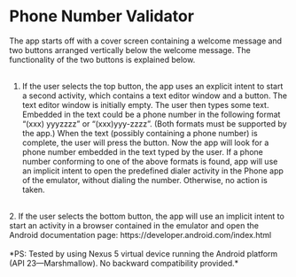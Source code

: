 # Phone Number Validator
The app starts off with a cover
screen containing a welcome message and two buttons arranged vertically below the welcome message. The
functionality of the two buttons is explained below.<br/>
<br/>
1. If the user selects the top button, the app uses an explicit intent to start a second activity, which
contains a text editor window and a button. The text editor window is initially empty. The user then
types some text. Embedded in the text could be a phone number in the following format “(xxx) yyyzzzz”
or “(xxx)yyy-zzzz”. (Both formats must be supported by the app.) When the text (possibly
containing a phone number) is complete, the user will press the button. Now the app will look for a
phone number embedded in the text typed by the user. If a phone number conforming to one of the
above formats is found, 
app will use an implicit intent to open the predefined dialer activity in
the Phone app of the emulator, without dialing the number. Otherwise, no action is taken.<br/>
<br/>
2. If the user selects the bottom button, the app will use an implicit intent to start an activity in a
browser contained in the emulator and open the Android documentation page:
https://developer.android.com/index.html<br/>
<br/>
*PS: Tested by using Nexus 5 virtual device running the Android platform (API 23—Marshmallow). No backward compatibility provided.*
